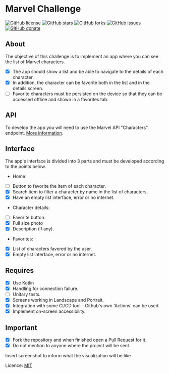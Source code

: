 # Marvel Challenge

[![GitHub license](https://img.shields.io/github/license/clcmo/marvel-challenge?style=for-the-badge)](https://github.com/clcmo/marvel-challenge)
[![GitHub stars](https://img.shields.io/github/stars/clcmo/marvel-challenge?style=for-the-badge)](https://github.com/clcmo/marvel-challenge/stargazers)
[![GitHub forks](https://img.shields.io/github/forks/clcmo/marvel-challenge?style=for-the-badge)](https://github.com/clcmo/marvel-challenge/network)
[![GitHub issues](https://img.shields.io/github/issues/clcmo/marvel-challenge?style=for-the-badge)](https://github.com/clcmo/marvel-challenge/issues)
[![GitHub donate](https://img.shields.io/github/sponsors/clcmo?color=pink&style=for-the-badge)](https://github.com/sponsors/clcmo)

## About

The objective of this challenge is to implement an app where you can see the list of Marvel characters.

- [x] The app should show a list and be able to navigate to the details of each character.
- [x] In addition, the character can be favorite both in the list and in the details screen.
- [ ] Favorite characters must be persisted on the device so that they can be accessed offline and shown in a favorites tab.

## API

To develop the app you will need to use the Marvel API "Characters" endpoint.
[More information](https://developer.marvel.com/docs).

## Interface

The app's interface is divided into 3 parts and must be developed according to the points below.

- Home:

- [ ] Button to favorite the item of each character.
- [x] Search item to filter a character by name in the list of characters.
- [x] Have an empty list interface, error or no internet.

- Character details:

- [ ] Favorite button.
- [x] Full size photo
- [x] Description (if any).

- Favorites:

- [x] List of characters favored by the user.
- [x] Empty list interface, error or no internet.

## Requires

- [x] Use Kotlin
- [x] Handling for connection failure.
- [ ] Unitary tests.
- [x] Screens working in Landscape and Portrait.
- [x] Integration with some CI/CD tool - Github's own 'Actions' can be used.
- [x] Implement on-screen accessibility.

## Important

- [x] Fork the repository and when finished open a Pull Request for it.
- [x] Do not mention to anyone where the project will be sent.

Insert screenshot to inform what the visualization will be like

Licence: [MIT](LICENSE)
